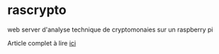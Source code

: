 # rascrypto
web server d'analyse technique de cryptomonaies sur un raspberry pi

Article complet à lire [ici](https://papsdroidfr.github.io/dev/rascrypto/)
